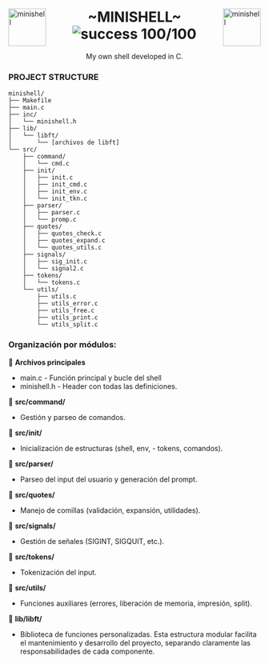 <div>
    <img align="left" alt="minishell" src="https://github.com/eduaserr/42-project-badges/blob/a48e677fd4871e6999a9564101dca26091ec18ef/badges/minishelle.png" width="75px"><img align="right" alt="minishell" src="https://github.com/eduaserr/42-project-badges/blob/a48e677fd4871e6999a9564101dca26091ec18ef/badges/minishelln.png" width="75px">
    <h1 align="center"> ~MINISHELL~ <br><img alt="success 100/100" src="https://img.shields.io/badge/100%2F100-green?style=plastic&logoColor=green&label=success"></h1>
	
</div>
<p align="center">My own shell developed in C.<br></p>

### PROJECT STRUCTURE
```
minishell/
├── Makefile
├── main.c
├── inc/
│   └── minishell.h
├── lib/
│   └── libft/
│       └── [archivos de libft]
└── src/
	├── command/
	│   └── cmd.c
	├── init/
	│   ├── init.c
	│   ├── init_cmd.c
	│   ├── init_env.c
	│   └── init_tkn.c
	├── parser/
	│   ├── parser.c
	│   └── promp.c
	├── quotes/
	│   ├── quotes_check.c
	│   ├── quotes_expand.c
	│   └── quotes_utils.c
	├── signals/
	│   ├── sig_init.c
	│   └── signal2.c
	├── tokens/
	│   └── tokens.c
	└── utils/
		├── utils.c
		├── utils_error.c
		├── utils_free.c
		├── utils_print.c
		└── utils_split.c

```

### Organización por módulos:
📁 **Archivos principales**
- main.c - Función principal y bucle del shell
- minishell.h - Header con todas las definiciones.

📁 **src/command/**
- Gestión y parseo de comandos.

📁 **src/init/**
- Inicialización de estructuras (shell, env, - tokens, comandos).

📁 **src/parser/**
- Parseo del input del usuario y generación del prompt.

📁 **src/quotes/**
- Manejo de comillas (validación, expansión, utilidades).

📁 **src/signals/**
- Gestión de señales (SIGINT, SIGQUIT, etc.).

📁 **src/tokens/**
- Tokenización del input.

📁 **src/utils/**
- Funciones auxiliares (errores, liberación de memoria, impresión, split).

📁 **lib/libft/**
- Biblioteca de funciones personalizadas.
Esta estructura modular facilita el mantenimiento y desarrollo del proyecto, separando claramente las responsabilidades de cada componente.


<!--
---------

Códigos de exit estándar:
Código	Significado	Ejemplo
0		Éxito	echo hello
1		Error general	cd directorio_inexistente
2		Uso incorrecto de builtin	Error de sintaxis
126		Comando no ejecutable	Permisos denegados
127		Comando no encontrado	comando_inexistente
128+n	Señal fatal	Ctrl+C = 130 (128+2)
130		Ctrl+C (SIGINT)	Interrumpir comando
131		Ctrl+\ (SIGQUIT)	Quit signal



parametros posicionales no aceptados

CHECK ARGUMENTOS Y CHECK ENV
- gestion de señales
-INIT_MSHELL();
-init_shell
    init_env
    init_lstenv
    init_token
    init_command
    init_redir
    init_data
-update_shell
-update shlvl

-READLINE-
-promp , -ENTER , ctrl + D
-lexer
-parser



-exit_status()
Funciones necesarias para el tratamiento de los nodos:
Creación de nodos:

Recomendable hacer malloc 1 vez (init) y liberar cuadno sea necesario, (update_shell)

t_env *create_env_node(char *env_var)

Crea un nuevo nodo a partir de una cadena env_var en formato KEY=VALUE.
Inicialización de la lista:

t_env *init_env_list(char **envp)
Inicializa la lista enlazada a partir del array envp de variables de entorno.

t_env *find_env_key(t_env *lstenv, const char *key)
Busca un nodo en la lista que coincida con una clave específica (key).
Añadir nodos:

void add_env_node(t_env **lstenv, const char *key, const char *value)
Añade un nuevo nodo al final de la lista con la clave y el valor proporcionados.
Actualizar nodos:

void update_env_node(t_env *lstenv, const char *key, const char *value)
Actualiza el valor de un nodo existente con la clave proporcionada.
Añadir o actualizar nodos:

void add_or_update_env(t_env **lstenv, const char *key, const char *value)
Añade un nuevo nodo si la clave no existe o actualiza el valor si la clave ya está presente.
Eliminar nodos:

void remove_env_key(t_env **lstenv, const char *key)
Elimina un nodo de la lista que coincida con una clave específica.
Liberar la lista:

void ft_free_env(t_env *lstenv)
Libera toda la memoria asociada a la lista enlazada.
Recorrer la lista:

void print_env_list(t_env *lstenv)
Recorre la lista y muestra todas las claves y valores (útil para depuración)

---------





caracteres literales : (", $, \) (comilla doble, dollar y barra invertida).
    caracteres que dentro de las comillas se interpretan literal .

Ambos comandos se interpretan igual por bash:
    ls 'a'' 'a''
> ls: cannot access 'a a': No such file or directory
    ls 'a a'
> ls: cannot access 'a a': No such file or directory






cd sin argumentos debe de llevarte al home

Cuando inicas ./minishell, el pwd (o el estado de la shell en general) debe ser heredado de bash?
por ejemplo si ejecuto ./minishell desde desktop, ./minishell debería estar también en desktop.
ej.:
cursus/minishell/./minishell     -> eduaserr@minishell$ (en DESKTOP).
                ./minishell     -> eduaserr@minishell~/cursus/minishell$ (En carpeta minishell).



NUEVA ESTRUCTURA

// Tu estructura actual después del parsing:
// cmd->args[0] = "ls"
// cmd->args[1] = "-l"
// cmd->args[2] = "-a"
// cmd->args[3] = NULL
// cmd->redirs->type = REDIR_OUT
// cmd->redirs->file = "file.txt"

int result = execute_command(cmd, envp);

// Internamente execve se llama así:
// execve("/bin/ls", cmd->args, envp);


input_user -> ls -l  >| cd dir >> file
node [0]
char *cmd -> "ls -l"
char **str;

str[0][0] = "ls"
str[0][1] = "-l"

node [1]
char *cmd -> "cd dir"
char **str;

str[0][0] = "cd"
str[0][1] = "dir"

/*
	>>src/bonjour <prout >> src/hello
	wc << o ls | wc << e
	wc << e | ls
	<< e
*/
-->

